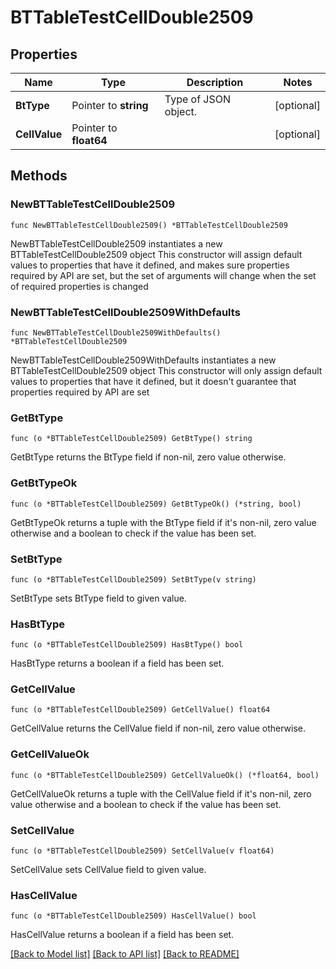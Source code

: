 # BTTableTestCellDouble2509

## Properties

Name | Type | Description | Notes
------------ | ------------- | ------------- | -------------
**BtType** | Pointer to **string** | Type of JSON object. | [optional] 
**CellValue** | Pointer to **float64** |  | [optional] 

## Methods

### NewBTTableTestCellDouble2509

`func NewBTTableTestCellDouble2509() *BTTableTestCellDouble2509`

NewBTTableTestCellDouble2509 instantiates a new BTTableTestCellDouble2509 object
This constructor will assign default values to properties that have it defined,
and makes sure properties required by API are set, but the set of arguments
will change when the set of required properties is changed

### NewBTTableTestCellDouble2509WithDefaults

`func NewBTTableTestCellDouble2509WithDefaults() *BTTableTestCellDouble2509`

NewBTTableTestCellDouble2509WithDefaults instantiates a new BTTableTestCellDouble2509 object
This constructor will only assign default values to properties that have it defined,
but it doesn't guarantee that properties required by API are set

### GetBtType

`func (o *BTTableTestCellDouble2509) GetBtType() string`

GetBtType returns the BtType field if non-nil, zero value otherwise.

### GetBtTypeOk

`func (o *BTTableTestCellDouble2509) GetBtTypeOk() (*string, bool)`

GetBtTypeOk returns a tuple with the BtType field if it's non-nil, zero value otherwise
and a boolean to check if the value has been set.

### SetBtType

`func (o *BTTableTestCellDouble2509) SetBtType(v string)`

SetBtType sets BtType field to given value.

### HasBtType

`func (o *BTTableTestCellDouble2509) HasBtType() bool`

HasBtType returns a boolean if a field has been set.

### GetCellValue

`func (o *BTTableTestCellDouble2509) GetCellValue() float64`

GetCellValue returns the CellValue field if non-nil, zero value otherwise.

### GetCellValueOk

`func (o *BTTableTestCellDouble2509) GetCellValueOk() (*float64, bool)`

GetCellValueOk returns a tuple with the CellValue field if it's non-nil, zero value otherwise
and a boolean to check if the value has been set.

### SetCellValue

`func (o *BTTableTestCellDouble2509) SetCellValue(v float64)`

SetCellValue sets CellValue field to given value.

### HasCellValue

`func (o *BTTableTestCellDouble2509) HasCellValue() bool`

HasCellValue returns a boolean if a field has been set.


[[Back to Model list]](../README.md#documentation-for-models) [[Back to API list]](../README.md#documentation-for-api-endpoints) [[Back to README]](../README.md)


